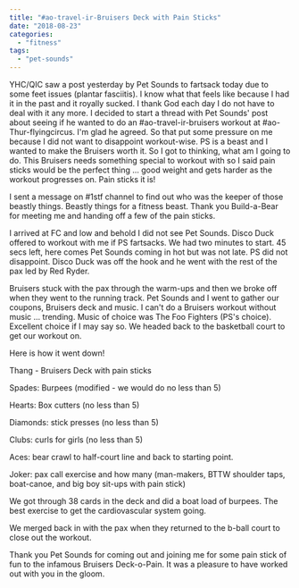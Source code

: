 ```yaml
---
title: "#ao-travel-ir-Bruisers Deck with Pain Sticks"
date: "2018-08-23"
categories: 
  - "fitness"
tags: 
  - "pet-sounds"
---
```


YHC/QIC saw a post yesterday by Pet Sounds to fartsack today due to some feet issues (plantar fasciitis). I know what that feels like because I had it in the past and it royally sucked. I thank God each day I do not have to deal with it any more. I decided to start a thread with Pet Sounds' post about seeing if he wanted to do an #ao-travel-ir-bruisers workout at #ao-Thur-flyingcircus. I'm glad he agreed. So that put some pressure on me because I did not want to disappoint workout-wise. PS is a beast and I wanted to make the Bruisers worth it. So I got to thinking, what am I going to do. This Bruisers needs something special to workout with so I said pain sticks would be the perfect thing ... good weight and gets harder as the workout progresses on. Pain sticks it is!

I sent a message on #1stf channel to find out who was the keeper of those beastly things. Beastly things for a fitness beast. Thank you Build-a-Bear for meeting me and handing off a few of the pain sticks.

I arrived at FC and low and behold I did not see Pet Sounds. Disco Duck offered to workout with me if PS fartsacks. We had two minutes to start. 45 secs left, here comes Pet Sounds coming in hot but was not late. PS did not disappoint. Disco Duck was off the hook and he went with the rest of the pax led by Red Ryder.

Bruisers stuck with the pax through the warm-ups and then we broke off when they went to the running track. Pet Sounds and I went to gather our coupons, Bruisers deck and music. I can't do a Bruisers workout without music ... trending. Music of choice was The Foo Fighters (PS's choice). Excellent choice if I may say so. We headed back to the basketball court to get our workout on.

Here is how it went down!

Thang - Bruisers Deck with pain sticks

Spades: Burpees (modified - we would do no less than 5)

Hearts: Box cutters (no less than 5)

Diamonds: stick presses (no less than 5)

Clubs: curls for girls (no less than 5)

Aces: bear crawl to half-court line and back to starting point.

Joker: pax call exercise and how many (man-makers, BTTW shoulder taps, boat-canoe, and big boy sit-ups with pain stick)

We got through 38 cards in the deck and did a boat load of burpees. The best exercise to get the cardiovascular system going.

We merged back in with the pax when they returned to the b-ball court to close out the workout.

Thank you Pet Sounds for coming out and joining me for some pain stick of fun to the infamous Bruisers Deck-o-Pain. It was a pleasure to have worked out with you in the gloom.

